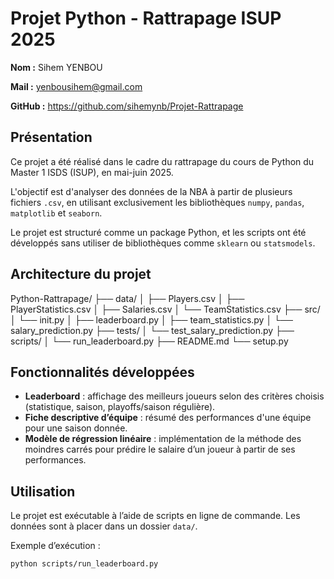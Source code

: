 # Projet Python - Rattrapage ISUP 2025

**Nom :** Sihem YENBOU

**Mail :** yenbousihem@gmail.com

**GitHub :** https://github.com/sihemynb/Projet-Rattrapage

## Présentation

Ce projet a été réalisé dans le cadre du rattrapage du cours de Python du Master 1 ISDS (ISUP), en mai-juin 2025.

L'objectif est d'analyser des données de la NBA à partir de plusieurs fichiers `.csv`, en utilisant exclusivement les bibliothèques `numpy`, `pandas`, `matplotlib` et `seaborn`.

Le projet est structuré comme un package Python, et les scripts ont été développés sans utiliser de bibliothèques comme `sklearn` ou `statsmodels`.

## Architecture du projet

Python-Rattrapage/
├── data/
│ ├── Players.csv
│ ├── PlayerStatistics.csv
│ ├── Salaries.csv
│ └── TeamStatistics.csv
├── src/
│ └── init.py
│ ├── leaderboard.py
│ ├── team_statistics.py
│ └── salary_prediction.py
├── tests/
│ └── test_salary_prediction.py
├── scripts/
│ └── run_leaderboard.py
├── README.md
└── setup.py

## Fonctionnalités développées

- **Leaderboard** : affichage des meilleurs joueurs selon des critères choisis (statistique, saison, playoffs/saison régulière).
- **Fiche descriptive d’équipe** : résumé des performances d'une équipe pour une saison donnée.
- **Modèle de régression linéaire** : implémentation de la méthode des moindres carrés pour prédire le salaire d’un joueur à partir de ses performances.

## Utilisation

Le projet est exécutable à l’aide de scripts en ligne de commande. Les données sont à placer dans un dossier `data/`.

Exemple d’exécution :
```bash
python scripts/run_leaderboard.py

